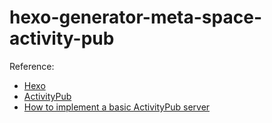 # hexo-generator-meta-space-activity-pub

Reference:

- [Hexo](https://hexo.io/)
- [ActivityPub](https://en.wikipedia.org/wiki/ActivityPub)
- [How to implement a basic ActivityPub server](https://blog.joinmastodon.org/2018/06/how-to-implement-a-basic-activitypub-server/)
